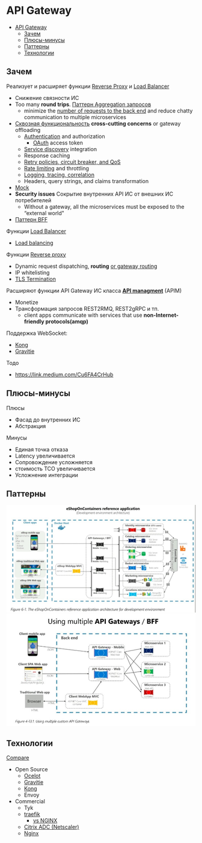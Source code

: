 
# API Gateway

- [API Gateway](#api-gateway)
  - [Зачем](#зачем)
  - [Плюсы-минусы](#плюсы-минусы)
  - [Паттерны](#паттерны)
  - [Технологии](#технологии)

## Зачем

Реализует и расширяет функции [Reverse Proxy](./pattern.proxy.reverse.md) и [Load Balancer](./load.balancing.md)

- Снижение связности ИС
- Too many __round trips__. [Паттерн Aggregation запросов](https://docs.microsoft.com/ru-ru/azure/architecture/patterns/gateway-aggregation)
  - minimize the [number of requests to the back end](https://docs.microsoft.com/ru-ru/dotnet/architecture/microservices/architect-microservice-container-applications/direct-client-to-microservice-communication-versus-the-api-gateway-pattern) and reduce chatty
communication to multiple microservices
- [Сквозная функциональность](https://docs.microsoft.com/ru-ru/azure/architecture/patterns/gateway-offloading) __cross-cutting concerns__ or gateway offloading  
  - [Authentication](https://konghq.com/learning-center/api-gateway/api-gateway-authentication) and authorization
    - [OAuth](../../../technology/protocols.integration/oauth.md) access token
  - [Service discovery](./service.discovery.md) integration
  - Response caching
  - [Retry policies, circuit breaker, and QoS](../system.design/fault.tolerance/pattern.failure.md)
  - [Rate limiting](../performance/rate.limit.md) and throttling
  - [Logging, tracing, correlation](../../ability/observability.md)
  - Headers, query strings, and claims transformation
- [Mock](../development/mock.md)
- __Security issues__ Сокрытие внутренних API ИС от внешних ИС потребителей
  - Without a gateway, all the microservices must be exposed to the “external world"
- [Паттерн BFF](../integration/pattern.bff.md)

Функции [Load Balancer](./load.balancing.md)

  - [Load balancing](./load.balancing.md)

Функции [Reverse proxy](./pattern.proxy.reverse.md)

  - Dynamic request dispatching, __routing__ [or gateway routing](https://docs.microsoft.com/ru-ru/azure/architecture/patterns/gateway-routing)
  - IP whitelisting
  - [TLS Termination](./tls.termination.md)

Расширяют функции API Gateway ИС класса [__API managment__](../../../api/api-managment.md) (APIM)

- Monetize
- Трансформация запросов REST2RMQ, REST2gRPC и тп.
  - client apps communicate with services that use __non-Internet-friendly protocols(amqp)__

Поддержка WebSocket:

- [Kong](../../../technology/middleware/api.gateway/gw.kong.md)
- [Gravitie](../../../technology/middleware/api.gateway/gw.gravitee.md)

Тодо

- <https://link.medium.com/Cu6FA4CrHub>

## Плюсы-минусы

Плюсы

- Фасад до внутренних ИС
- Абстракция

Минусы

- Единая точка отказа
- Latency увеличивается
- Сопровождение усложняется
- стоимость ТСО увеличивается
- Усложнение интеграции

## Паттерны

![gw](/img/pattern/integration/api.gw.jpg)
![gw multi](/img/pattern/integration/api.gw.multi.jpg)

## Технологии

[Compare](https://www.techtarget.com/searchapparchitecture/feature/A-feature-rundown-of-6-popular-API-gateway-tools)

- Open Source
  - [Ocelot](https://medium.com/aspnetrun/building-ocelot-api-gateway-microservices-with-asp-net-core-and-docker-container-13f96026e86c)
  - [Gravitie](../../../technology/middleware/api.gateway/gw.gravitee.md)
  - [Kong](../../../technology/middleware/api.gateway/gw.kong.md)  
  - Envoy
- Commercial
  - Tyk
  - [traefik](../../../technology/middleware/api.gateway/gw.traefik.md)  
    - [vs NGINX](https://www.kubecost.com/kubernetes-devops-tools/traefik-vs-nginx/)
  - [Citrix ADC (Netscaler)](../../../technology/middleware/proxy/proxy.netscaler.md)
  - [Nginx](../../../technology/middleware/proxy/proxy.nginx.md)
